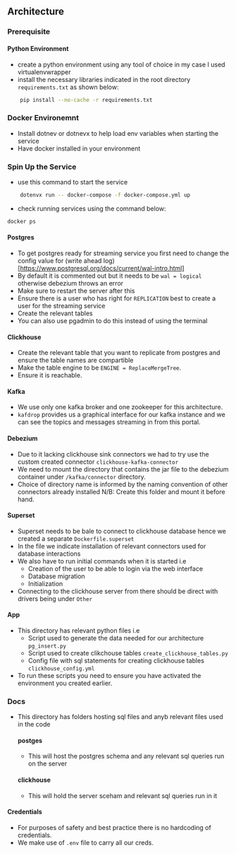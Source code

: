 ## Architecture

### Prerequisite
#### Python Environment
- create a python environment  using any tool of choice in my case I used virtualenvwrapper
- install the necessary libraries indicated in the root directory `requirements.txt` as shown below:
```bash
    pip install --no-cache -r requirements.txt
```

### Docker Environemnt
- Install dotnev or dotnevx to help load env variables when starting the service
- Have docker installed in your environment

### Spin Up the Service
- use this command to start the service
```bash
    dotenvx run -- docker-compose -f docker-compose.yml up
```
- check running services using the command below:
```bash
docker ps
```

#### Postgres
- To get postgres ready for streaming service you first need to change the config value for (write ahead log)[https://www.postgresql.org/docs/current/wal-intro.html]
- By default it is commented out but it needs to be `wal = logical` otherwise debezium throws an error
- Make sure to restart the server after this
- Ensure there is a user who has right for `REPLICATION` best to create a user for the streaming service
- Create the relevant tables
- You can also use pgadmin to do this instead of using the terminal

#### Clickhouse
- Create the relevant table that you want to replicate from postgres and ensure the table names are compartible
- Make the table engine to be `ENGINE = ReplaceMergeTree`.
- Ensure it is reachable.

#### Kafka
- We use only one kafka broker and one zookeeper for this architecture.
- `kafdrop` provides us a graphical interface for our kafka instance and we can see the topics and messages streaming in from this portal.

#### Debezium
- Due to it lacking clickhouse sink connectors we had to try use the custom created connector `clickhouse-kafka-connector`
- We need to mount the directory that contains the jar file to the debezium container under `/kafka/connector` directory.
- Choice of directory name is informed by the naming convention of other connectors already installed
N/B: Create this folder and mount it before hand.

#### Superset
- Superset needs to be bale to connect to clickhouse database hence we created a separate `Dockerfile.superset`
- In the file we indicate installation of relevant connectors used for database interactions
- We also have to run initial commands when it is started i.e 
    - Creation of the user to be able to login via the web interface
    - Database migration
    - Initialization
- Connecting to the clickhouse server from there should be direct with drivers being under `Other`

#### App
- This directory has relevant python files i.e 
    - Script used to generate the data needed for our architecture `pg_insert.py`
    - Script used to create clikchouse tables `create_clickhouse_tables.py`
    - Config file with sql statements for creating clickhouse tables `clickhouse_config.yml`
- To run these scripts you need to ensure you have activated the environment you created earlier.

### Docs
- This directory has folders hosting sql files and anyb relevant files used in the code
    #### postges
    - This will host the postgres schema and any relevant sql queries run on the server

    #### clickhouse 
    - This will hold the server sceham and relevant sql queries run in it

#### Credentials
- For purposes of safety and best practice there is no hardcoding of credentials.
- We make use of `.env` file to carry all our creds.


